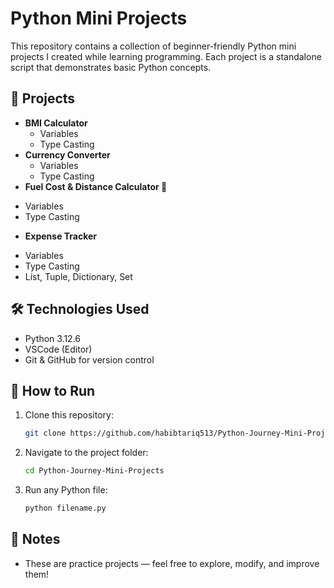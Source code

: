 # Python Mini Projects

This repository contains a collection of beginner-friendly Python mini projects I created while learning programming. Each project is a standalone script that demonstrates basic Python concepts.

## 📂 Projects

* **BMI Calculator**
  - Variables
  - Type Casting
* **Currency Converter**
  - Variables
  - Type Casting
*  **Fuel Cost & Distance Calculator 🚗**
  - Variables
  - Type Casting
*  **Expense Tracker**
  - Variables
  - Type Casting
  - List, Tuple, Dictionary, Set


## 🛠️ Technologies Used

* Python 3.12.6
* VSCode (Editor)
* Git & GitHub for version control

## 🚀 How to Run

1. Clone this repository:

   ```bash
   git clone https://github.com/habibtariq513/Python-Journey-Mini-Projects.git
   ```
2. Navigate to the project folder:

   ```bash
   cd Python-Journey-Mini-Projects
   ```
3. Run any Python file:

   ```bash
   python filename.py
   ```

## 📌 Notes

* These are practice projects — feel free to explore, modify, and improve them!

